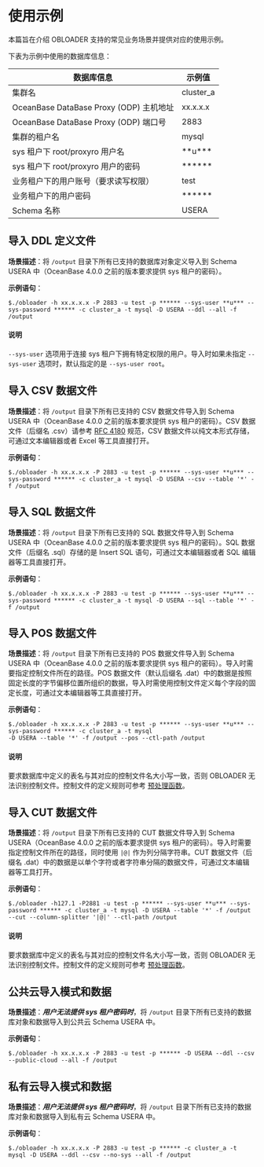使用示例 
=========================

本篇旨在介绍 OBLOADER 支持的常见业务场景并提供对应的使用示例。

下表为示例中使用的数据库信息：


|              **数据库信息**              |   **示例值**    |
|-------------------------------------|--------------|
| 集群名                                 | cluster_a    |
| OceanBase DataBase Proxy (ODP) 主机地址 | xx.x.x.x     |
| OceanBase DataBase Proxy (ODP) 端口号  | 2883         |
| 集群的租户名                              | mysql        |
| sys 租户下 root/proxyro 用户名 |\*\*u\*\*\*|
| sys 租户下 root/proxyro 用户的密码          | \*\*\*\*\*\* |
| 业务租户下的用户账号（要求读写权限）                  | test         |
| 业务租户下的用户密码                          | \*\*\*\*\*\* |
| Schema 名称                           | USERA        |



导入 DDL 定义文件
--------------------------------

**场景描述**：将 `/output` 目录下所有已支持的数据库对象定义导入到 Schema USERA 中（OceanBase 4.0.0 之前的版本要求提供 sys 租户的密码）。

**示例语句**：

```shell
$./obloader -h xx.x.x.x -P 2883 -u test -p ****** --sys-user **u*** --sys-password ****** -c cluster_a -t mysql -D USERA --ddl --all -f /output
```

  <main id="notice" type='explain'>
    <h4>说明</h4>
    <p><code>--sys-user</code> 选项用于连接 sys 租户下拥有特定权限的用户。导入时如果未指定 <code>--sys-user</code> 选项时，默认指定的是 <code>--sys-user root</code>。</p>
  </main>

导入 CSV 数据文件
--------------------------------

**场景描述**：将 `/output` 目录下所有已支持的 CSV 数据文件导入到 Schema USERA 中（OceanBase 4.0.0 之前的版本要求提供 sys 租户的密码）。CSV 数据文件（后缀名 .csv）请参考 [RFC 4180](http://mirrors.nju.edu.cn/rfc/inline-errata/rfc4180.html) 规范，CSV 数据文件以纯文本形式存储，可通过文本编辑器或者 Excel 等工具直接打开。

**示例语句**：

```shell
$./obloader -h xx.x.x.x -P 2883 -u test -p ****** --sys-user **u*** --sys-password ****** -c cluster_a -t mysql -D USERA --csv --table '*' -f /output
```



导入 SQL 数据文件
--------------------------------

**场景描述**：将 `/output` 目录下所有已支持的 SQL 数据文件导入到 Schema USERA 中（OceanBase 4.0.0 之前的版本要求提供 sys 租户的密码）。SQL 数据文件（后缀名 .sql）存储的是 Insert SQL 语句，可通过文本编辑器或者 SQL 编辑器等工具直接打开。

**示例语句**：

```shell
$./obloader -h xx.x.x.x -P 2883 -u test -p ****** --sys-user **u*** --sys-password ****** -c cluster_a -t mysql -D USERA --sql --table '*' -f /output
```



导入 POS 数据文件
--------------------------------

**场景描述**：将 `/output` 目录下所有已支持的 POS 数据文件导入到 Schema USERA 中（OceanBase 4.0.0 之前的版本要求提供 sys 租户的密码）。导入时需要指定控制文件所在的路径。POS 数据文件（默认后缀名 .dat）中的数据是按照固定长度的字节偏移位置所组织的数据，导入时需使用控制文件定义每个字段的固定长度，可通过文本编辑器等工具直接打开。

**示例语句**：

```shell
$./obloader -h xx.x.x.x -P 2883 -u test -p ****** --sys-user **u*** --sys-password ****** -c cluster_a -t mysql 
-D USERA --table '*' -f /output --pos --ctl-path /output
```

  <main id="notice" type='explain'>
    <h4>说明</h4>
    <p>要求数据库中定义的表名与其对应的控制文件名大小写一致，否则 OBLOADER 无法识别控制文件。控制文件的定义规则可参考 <a href="3.obloader-data-processing/2.obloader-preprocessing-functions.md">预处理函数</a>。</p>
  </main>


导入 CUT 数据文件
--------------------------------

**场景描述**：将 `/output` 目录下所有已支持的 CUT 数据文件导入到 Schema USERA（OceanBase 4.0.0 之前的版本要求提供 sys 租户的密码）。导入时需要指定控制文件所在的路径，同时使用 `|@|` 作为列分隔字符串。CUT 数据文件（后缀名 .dat）中的数据是以单个字符或者字符串分隔的数据文件，可通过文本编辑器等工具打开。

**示例语句**：

```shell
$./obloader -h127.1 -P2881 -u test -p ****** --sys-user **u*** --sys-password ****** -c cluster_a -t mysql -D USERA --table '*' -f /output --cut --column-splitter '|@|' --ctl-path /output
```

<main id="notice" type='explain'>
   <h4>说明</h4>
   <p>要求数据库中定义的表名与其对应的控制文件名大小写一致，否则 OBLOADER 无法识别控制文件。控制文件的定义规则可参考 <a href="3.obloader-data-processing/2.obloader-preprocessing-functions.md">预处理函数</a>。</p>
</main>


公共云导入模式和数据
--------------------------------

**场景描述**：***用户无法提供 sys 租户密码时***，将 `/output` 目录下所有已支持的数据库对象和数据导入到公共云 Schema USERA 中。

**示例语句**：

```shell
$./obloader -h xx.x.x.x -P 2883 -u test -p ****** -D USERA --ddl --csv --public-cloud --all -f /output
```

私有云导入模式和数据
--------------------------------

**场景描述**：***用户无法提供 sys 租户密码时***，将 `/output` 目录下所有已支持的数据库对象和数据导入到私有云 Schema USERA 中。

**示例语句**：

```shell
$./obloader -h xx.x.x.x -P 2883 -u test -p ****** -c cluster_a -t mysql -D USERA --ddl --csv --no-sys --all -f /output
```
